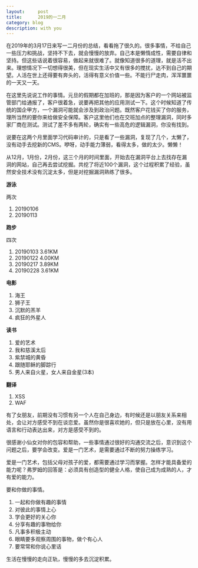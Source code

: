 ```yaml
---
layout:     post
title:      2019的一二月
category: blog
description: with you
---
```


在2019年的3月17日来写一二月份的总结，看看拖了很久的。很多事情，不给自己一些压力和挑战，坚持不下去，就会慢慢的放弃。自己本是懒惰成性，需要自律和坚持。但这些话说着很容易，做起来就很难了。就像知道很多的道理，就是活不出来。理想情况下一切想得很美，但在现实生活中又有很多的搅扰，达不到自己的期望。人活在世上还得要有奔头的，活得有意义价值一些。不能行尸走肉，浑浑噩噩的一天又一天。

在这里先说说工作的事情。元旦的假期都在加班的，那是因为客户的一个网站被监管部门给通报了，客户很着急，说要再把其他的应用测试一下。这个时候知道了传统的国企甲方，一个漏洞可能就会涉及到政治问题。既然客户花钱买了你的服务，理所当然的要你来给做安全保障。客户这里他们也在交班加点的整理漏洞，同时多家厂商在测试。测试了差不多有两轮，确实有一些高危的逻辑漏洞，你没有找到。

说要在这两个月里面学习代码审计的，只是看了一些漏洞，复现了几个，太懒了，没有动手去挖新的CMS。咿呀，动手能力薄弱，看得太多，做的太少。懒懒！

从12月，1月份，2月份，这三个月的时间里面，开始去在漏洞平台上去找存在漏洞的网站，自己再去尝试挖掘。共挖了将近100个漏洞，这个过程积累了经验，虽然安全技术没有沉淀太多，但是对挖掘漏洞熟练了很多。


**游泳**

两次

 1. 20190106
 2. 20190113

**跑步**

四次

 1. 20190103    3.61KM
 2. 20190122		4.00KM
 3. 20190217		3.89KM
 4. 20190228		3.61KM

**电影**

 1. 海王
 2. 狮子王
 3. 沉默的羔羊
 4. 疯狂的外星人

**读书**

 1. 爱的艺术
 2. 我和慈溪太后
 3. 紫禁城的黄昏
 4. 跟随耶稣的脚踪行
 5. 男人来自火星，女人来自金星(3本)

**翻译**

 1. XSS
 2. WAF


有了女朋友，前期没有习惯有另一个人在自己身边，有时候还是以朋友关系来相处，会让对方感受不到在谈恋爱。虽然你是很喜欢她的，但只是放在心里，没有用语言和行动表达出来，对方是感受不到的。

很感谢小仙女对你的包容和帮助，一些事情通过很好的沟通交流之后，意识到这个问题之后，要学会改变。爱是一门艺术，是需要通过不断的努力操练学习。

爱是一门艺术，包括父母对孩子的爱，都需要通过学习而掌握。怎样才能具备爱的能力呢？弗罗姆的回答是：必须具有创造型的健全人格，使自己成为成熟的人，才有爱的能力。

要和你做的事情。

 1. 一起和你做有趣的事情
 2. 对彼此的事情上心
 3. 学会更好的关心你
 4. 分享有趣的事物给你
 5. 凡事多积极主动
 6. 眼睛要多观察周围的事物，做个有心人
 7. 要常常和你说心里话

生活在慢慢的走向正轨，慢慢的多去沉淀积累。

